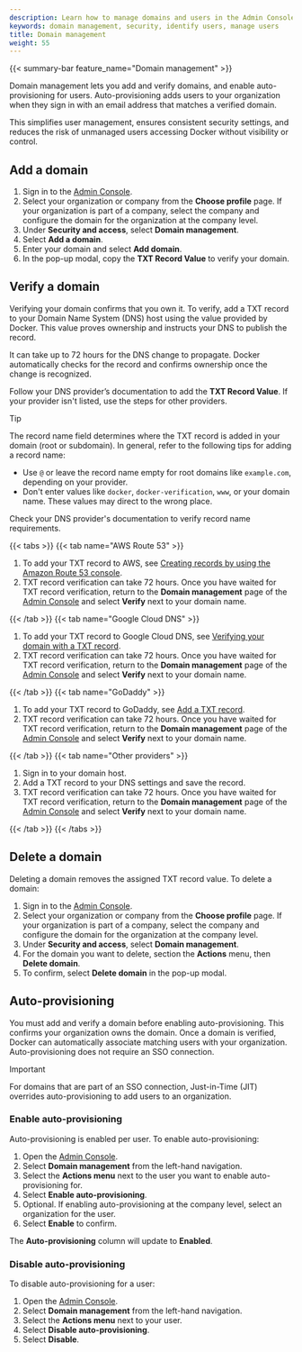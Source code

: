 ```yaml
---
description: Learn how to manage domains and users in the Admin Console
keywords: domain management, security, identify users, manage users
title: Domain management
weight: 55
---
```


{{< summary-bar feature_name="Domain management" >}}

Domain management lets you add and verify domains, and enable
auto-provisioning for users. Auto-provisioning adds users to your
organization when they sign in with an email address that matches a verified
domain.

This simplifies user management, ensures consistent security settings, and
reduces the risk of unmanaged users accessing Docker without visibility
or control.

## Add a domain

1. Sign in to the [Admin Console](https://admin.docker.com/).
2. Select your organization or company from the **Choose profile** page.
If your organization is part of a company, select the company
and configure the domain for the organization at the company level.
3. Under **Security and access**, select **Domain management**.
4. Select **Add a domain**.
5. Enter your domain and select **Add domain**.
6. In the pop-up modal, copy the **TXT Record Value** to verify your domain.

## Verify a domain

Verifying your domain confirms that you own it. To verify, add a TXT record to
your Domain Name System (DNS) host using the value provided by Docker. This
value proves ownership and instructs your DNS to publish the record.

It can take up to 72 hours for the DNS change to propagate. Docker automatically
checks for the record and confirms ownership once the change is recognized.

Follow your DNS provider’s documentation to add the **TXT Record Value**. If
your provider isn't listed, use the steps for other providers.

> [!TIP]
>
> The record name field determines where the TXT record is added in your domain
(root or subdomain). In general, refer to the following tips for
adding a record name:
>
> - Use `@` or leave the record name empty for root domains like `example.com`,
depending on your provider.
> - Don't enter values like `docker`, `docker-verification`, `www`, or your
domain name. These values may direct to the wrong place.
>
> Check your DNS provider's documentation to verify record name requirements.

{{< tabs >}}
{{< tab name="AWS Route 53" >}}

1. To add your TXT record to AWS, see [Creating records by using the Amazon Route 53 console](https://docs.aws.amazon.com/Route53/latest/DeveloperGuide/resource-record-sets-creating.html).
2. TXT record verification can take 72 hours. Once you have waited for
TXT record verification, return to the **Domain management** page of the
[Admin Console](https://app.docker.com/admin) and select **Verify** next to
your domain name.

{{< /tab >}}
{{< tab name="Google Cloud DNS" >}}

1. To add your TXT record to Google Cloud DNS, see [Verifying your domain with a TXT record](https://cloud.google.com/identity/docs/verify-domain-txt).
2. TXT record verification can take 72 hours. Once you have waited for TXT
record verification, return to the **Domain management** page of the
[Admin Console](https://app.docker.com/admin) and select **Verify** next to
your domain name.

{{< /tab >}}
{{< tab name="GoDaddy" >}}

1. To add your TXT record to GoDaddy, see [Add a TXT record](https://www.godaddy.com/help/add-a-txt-record-19232).
2. TXT record verification can take 72 hours. Once you have waited for TXT
record verification, return to the **Domain management** page of the
[Admin Console](https://app.docker.com/admin) and select **Verify** next to your
domain name.

{{< /tab >}}
{{< tab name="Other providers" >}}

1. Sign in to your domain host.
2. Add a TXT record to your DNS settings and save the record.
3. TXT record verification can take 72 hours. Once you have waited for TXT
record verification, return to the **Domain management** page of the
[Admin Console](https://app.docker.com/admin) and select **Verify** next to
your domain name.

{{< /tab >}}
{{< /tabs >}}

## Delete a domain

Deleting a domain removes the assigned TXT record value. To delete a domain:

1. Sign in to the [Admin Console](https://admin.docker.com/).
2. Select your organization or company from the **Choose profile** page.
If your organization is part of a company, select the company
and configure the domain for the organization at the company level.
3. Under **Security and access**, select **Domain management**.
4. For the domain you want to delete, section the **Actions** menu, then
**Delete domain**.
5. To confirm, select **Delete domain** in the pop-up modal.

## Auto-provisioning

You must add and verify a domain before enabling auto-provisioning. This
confirms your organization owns the domain. Once a domain is verified,
Docker can automatically associate matching users with your organization.
Auto-provisioning does not require an SSO connection.

> [!IMPORTANT]
>
> For domains that are part of an SSO connection, Just-in-Time (JIT) overrides
auto-provisioning to add users to an organization.

### Enable auto-provisioning

Auto-provisioning is enabled per user. To enable
auto-provisioning:

1. Open the [Admin Console](https://app.docker.com/admin).
2. Select **Domain management** from the left-hand navigation.
3. Select the **Actions menu** next to the user you want to enable
auto-provisioning for.
4. Select **Enable auto-provisioning**.
5. Optional. If enabling auto-provisioning at the company level, select an
organization for the user.
6. Select **Enable** to confirm.

The **Auto-provisioning** column will update to **Enabled**.

### Disable auto-provisioning

To disable auto-provisioning for a user:

1. Open the [Admin Console](https://app.docker.com/admin).
2. Select **Domain management** from the left-hand navigation.
3. Select the **Actions menu** next to your user.
4. Select **Disable auto-provisioning**.
5. Select **Disable**.